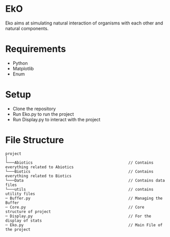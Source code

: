 # EkO
Eko aims at simulating natural interaction of organisms with each other and natural components.

# Requirements
- Python
- Matplotlib
- Enum

# Setup
- Clone the repository
- Run Eko.py to run the project
- Run Display.py to interact with the project

# File Structure

```
project
│   
└───Abiotics                                          // Contains everything related to Abiotics
└───Biotics                                           // Contains everything related to Biotics
└───Data                                              // Contains data files
└───utils                                             // contains utility files
─ Buffer.py                                           // Managing the Buffer
─ Core.py                                             // Core structure of project
─ Display.py                                          // For the display of stats
─ Eko.py                                              // Main File of the project

```
